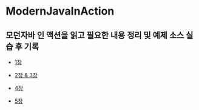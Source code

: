 # ModernJavaInAction
## 모던자바 인 액션을 읽고 필요한 내용 정리 및 예제 소스 실습 후 기록

- [1장](https://github.com/n1tjrgns/ModernJavaInAction/blob/master/%EC%9A%94%EC%95%BD%EB%B3%B8/chp.01%20%EC%9E%90%EB%B0%94%20:%20%EB%AC%B4%EC%8A%A8%20%EC%9D%BC%EC%9D%B4%20%EC%9D%BC%EC%96%B4%EB%82%98%EA%B3%A0%20%EC%9E%88%EB%8A%94%EA%B0%80%3F%3F.md)

- [2장 & 3장](https://github.com/n1tjrgns/ModernJavaInAction/blob/master/%EC%9A%94%EC%95%BD%EB%B3%B8/chp.02%20%26%2003%20%EB%8F%99%EC%9E%91%ED%8C%8C%EB%9D%BC%EB%AF%B8%ED%84%B0%ED%99%94%2C%20%EB%9E%8C%EB%8B%A4%20%ED%91%9C%ED%98%84%EC%8B%9D.md)

- [4장](https://github.com/n1tjrgns/ModernJavaInAction/blob/master/%EC%9A%94%EC%95%BD%EB%B3%B8/chp.04%20%EC%8A%A4%ED%8A%B8%EB%A6%BC.md)


- [5장](https://github.com/n1tjrgns/ModernJavaInAction/blob/master/%EC%9A%94%EC%95%BD%EB%B3%B8/chp.05%20%EC%8A%A4%ED%8A%B8%EB%A6%BC%20%ED%99%9C%EC%9A%A9.md)
